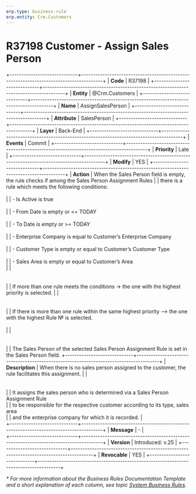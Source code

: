 ```yaml
---
erp.type: business-rule
erp.entity: Crm.Customers
---
```


# R37198 Customer - Assign Sales Person
+-----------------------------+---------------------------------------------------------------------------------------+
| **Code**                    | R37198                                                                                |
+-----------------------------+---------------------------------------------------------------------------------------+
| **Entity**                  | @Crm.Customers                                                                        |
+-----------------------------+---------------------------------------------------------------------------------------+
| **Name**                    | AssignSalesPerson                                                                     |
+-----------------------------+---------------------------------------------------------------------------------------+
| **Attribute**               | SalesPerson                                                                           |
+-----------------------------+---------------------------------------------------------------------------------------+
| **Layer**                   | Back-End                                                                              |
+-----------------------------+---------------------------------------------------------------------------------------+
| **Events**                  | Commit                                                                                |
+-----------------------------+---------------------------------------------------------------------------------------+
| **Priority**                | Late                                                                                  |
+-----------------------------+---------------------------------------------------------------------------------------+
| **Modify**                  | YES                                                                                   |
+-----------------------------+---------------------------------------------------------------------------------------+
| **Action**                  | When the Sales Person field is empty, the rule checks if among the Sales Person Assignment Rules
|                             | there is a rule which meets the following conditions:<br>                                              
|                             | \- Is Active is true <br>                                                            
|                             | \- From Date is empty or <= TODAY<br>                          
|                             | \- To Date is empty or >= TODAY<br>                            
|                             | \- Enterprise Company is equal to Customer’s Enterprise Company<br>                    
|                             | \- Customer Type is empty or equal to Customer’s Customer Type<br>                   
|                             | \- Sales Area is empty or equal to Customer’s Area<br>
|                             | <br></br>                                                                                                                       
|                             | If more than one rule meets the conditions -> the one with the highest priority is selected.
|                             | <br></br>                                                                          
|                             | If there is more than one rule within the same highest priority –> the one with the highest Rule № is selected.<br>  
|                             | <br></br>                                                                         
|                             | The Sales Person of the selected Sales Person Assignment Rule is set in the Sales Person field. 
+-----------------------------+---------------------------------------------------------------------------------------+
| **Description**             | When there is no sales person assigned to the customer, the rule facilitates this assignment.
|                             | <br></br>                                                                         
|                             | It assigns the sales person who is determined via a Sales Person Assignment Rule   
|                             | to be responsible for the respective customer according to its type, sales area   
|                             | and the enterprise company for which it is recorded.                                  |                      
+-----------------------------+---------------------------------------------------------------------------------------+
| **Message**                 | \-                                                                                    |                         
+-----------------------------+---------------------------------------------------------------------------------------+
| **Version**                 | Introduced: v.25                                                                      |
+-----------------------------+---------------------------------------------------------------------------------------+
| **Revocable**               | YES                                                                                   |
+-----------------------------+---------------------------------------------------------------------------------------+

*\* For more information about the Business Rules Documentation Template and a short explanation of each column, see
topic [System Business Rules](../templates/template-description-system-business-rules.md).*
